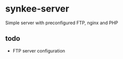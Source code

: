 # synkee-server
Simple server with preconfigured FTP, nginx and PHP

## todo ##

 * FTP server configuration
